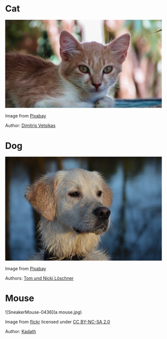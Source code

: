 # Cat

![Cat Stray Face](cat-1608581.jpg)

Image from [Pixabay](https://pixabay.com/photos/cat-stray-face-portrait-animal-1608581/)

Author: [Dimitris Vetsikas](https://pixabay.com/users/dimitrisvetsikas1969/)

# Dog

![Dog Runs Animal](dog-1551709.jpg)

Image from [Pixabay](https://pixabay.com/photos/dog-dog-runs-animal-nature-fun-1551709/)

Authors: [Tom und Nicki Löschner](https://pixabay.com/users/tonic-pics)

# Mouse

![SneakerMouse-0436](a mouse.jpg)

Image from [flickr](https://www.flickr.com/photos/59504749@N00/529303113) licensed under [CC BY-NC-SA 2.0](https://creativecommons.org/licenses/by-nc-sa/2.0/?ref=ccsearch&atype=html)

Author: [Kadath](https://www.flickr.com/photos/59504749@N00)
